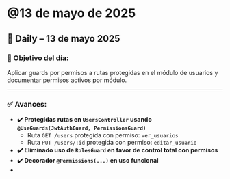# @13 de mayo de 2025

## 📝 **Daily – 13 de mayo 2025**

### 🎯 Objetivo del día:

Aplicar guards por permisos a rutas protegidas en el módulo de usuarios y documentar permisos activos por módulo.

---

### ✅ Avances:

- **✔️ Protegidas rutas en `UsersController` usando `@UseGuards(JwtAuthGuard, PermissionsGuard)`**
    - Ruta `GET /users` protegida con permiso: `ver_usuarios`
    - Ruta `PUT /users/:id` protegida con permiso: `editar_usuario`
- **✔️ Eliminado uso de `RolesGuard` en favor de control total con permisos**
- **✔️ Decorador `@Permissions(...)` en uso funcional**
-
